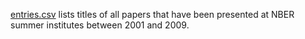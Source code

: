 [entries.csv](entries.csv) lists titles of all papers that have been presented at NBER summer institutes between 2001 and 2009.
